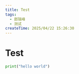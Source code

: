 ```yaml
---
title: Test
tags:
  - 郎瑞峰
  - 测试
createTime: 2025/04/22 15:26:30
---
```

# Test
```python
print("hello world")
```